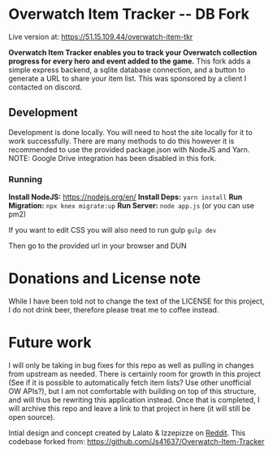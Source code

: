 # Overwatch Item Tracker -- DB Fork

Live version at: https://51.15.109.44/overwatch-item-tkr

**Overwatch Item Tracker enables you to track your Overwatch collection progress for every hero and event added to the game.** This fork adds a simple express backend, a sqlite database connection, and a button to generate a URL to share your item list. This was sponsored by a client I contacted on discord.

## Development
Development is done locally. You will need to host the site locally for it to work successfully. There are many methods to do this however it is recommended to use the provided package.json with NodeJS and Yarn.
NOTE: Google Drive integration has been disabled in this fork.

### Running

**Install NodeJS:** https://nodejs.org/en/
**Install Deps:** `yarn install`
**Run Migration:** `npx knex migrate:up`
**Run Server:** `node app.js` (or you can use pm2)

If you want to edit CSS you will also need to run gulp `gulp dev`

Then go to the provided url in your browser and DUN

# Donations and License note
While I have been told not to change the text of the LICENSE for this project, I do not drink beer, therefore please treat me to coffee instead.

# Future work
I will only be taking in bug fixes for this repo as well as pulling in changes from upstream as needed.
There is certainly room for growth in this project (See if it is possible to automatically fetch item lists? Use other unofficial OW APIs?), but I am not comfortable with building on top of this structure, and will thus be rewriting this application instead. Once that is completed, I will archive this repo and leave a link to that project in here (it will still be open source).

Intial design and concept created by Lalato & Izzepizze on [Reddit](https://www.reddit.com/r/Overwatch/comments/59bo66).
This codebase forked from: https://github.com/Js41637/Overwatch-Item-Tracker

